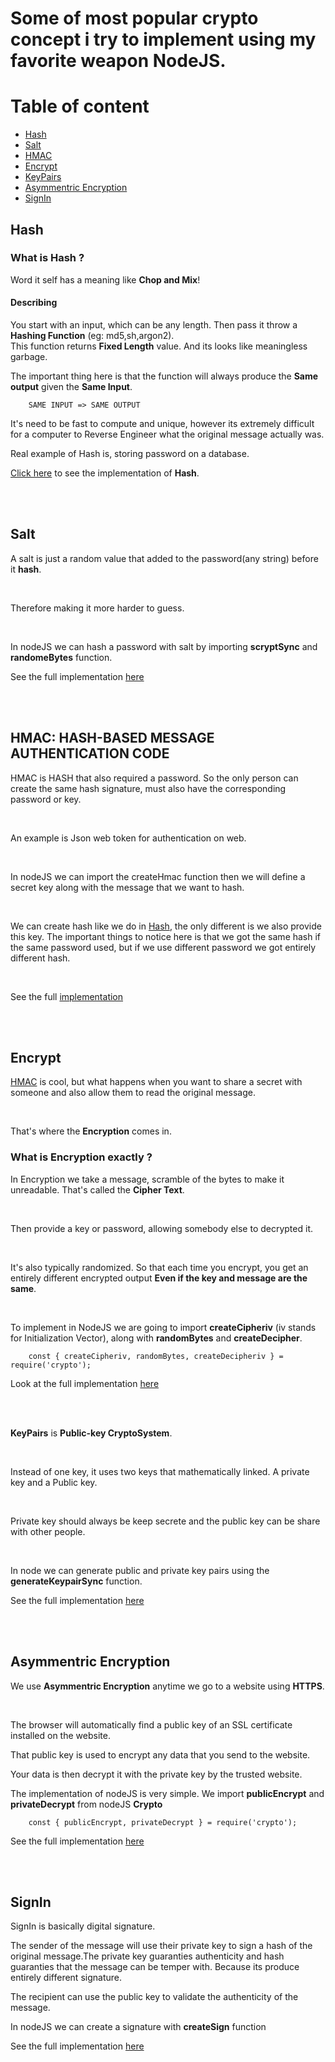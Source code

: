 # Some of most popular crypto concept i try to implement using my favorite weapon NodeJS.

# Table of content

- [Hash](#hash)
- [Salt](#salt)
- [HMAC](#hmac)
- [Encrypt](#encrypt)
- [KeyPairs](#keypairs)
- [Asymmentric Encryption](#asymmentric)
- [SignIn](#signin)

<section id='hash'/>

## Hash

### What is Hash ?

Word it self has a meaning like **Chop and Mix**!

#### Describing

You start with an input, which can be any length. Then pass it throw a **Hashing Function** (eg: md5,sh,argon2). <br> This function returns **Fixed Length** value. And its looks like meaningless garbage.
<br>

The important thing here is that the function will always produce the **Same output** given the **Same Input**.

        SAME INPUT => SAME OUTPUT

It's need to be fast to compute and unique, however its extremely difficult for a computer to Reverse Engineer what the original message actually was.

Real example of Hash is, storing password on a database.

[Click here](https://github.com/SohanR/Crypto-with-nodejs/blob/master/01.hash.js) to see the implementation of **Hash**.

<br>
<br>

<section id='salt' />

## Salt

A salt is just a random value that added to the password(any string) before it **hash**.

<br>

Therefore making it more harder to guess.

<br>

In nodeJS we can hash a password with salt by importing **scryptSync** and **randomeBytes** function.

See the full implementation [here](https://github.com/SohanR/Crypto-with-nodejs/blob/master/02.salt.js)

<br>
<br>

<section id='hmac' />

## HMAC: HASH-BASED MESSAGE AUTHENTICATION CODE

HMAC is HASH that also required a password. So the only person can create the same hash signature, must also have the corresponding password or key.

<br>

An example is Json web token for authentication on web.

<br>

In nodeJS we can import the createHmac function then we will define a secret key along with the message that we want to hash.

<br>

We can create hash like we do in [Hash](https://github.com/SohanR/Crypto-with-nodejs/blob/master/01.hash.js), the only different is we also provide this key.
The important things to notice here is that we got the same hash if the same password used, but if we use different password we got entirely different hash.

<br>

See the full [implementation](https://github.com/SohanR/Crypto-with-nodejs/blob/master/03.hmac.js)

<br>
<br>

<section id="encrypt" />

## Encrypt

[HMAC](#hmac) is cool, but what happens when you want to share a secret with someone and also allow them to read the original message.

<br>

That's where the **Encryption** comes in.

### What is Encryption exactly ?

In Encryption we take a message, scramble of the bytes to make it unreadable. That's called the **Cipher Text**.

<br>

Then provide a key or password, allowing somebody else to decrypted it.

<br>

It's also typically randomized. So that each time you encrypt, you get an entirely different encrypted output **Even if the key and message are the same**.

<br>

To implement in NodeJS we are going to import **createCipheriv** (iv stands for Initialization Vector), along with **randomBytes** and **createDecipher**.

        const { createCipheriv, randomBytes, createDecipheriv } = require('crypto');

Look at the full implementation [here](https://github.com/SohanR/Crypto-with-nodejs/blob/master/04.encrypt.js)

<br>
<br>

<section id='keypairs' />

**KeyPairs** is **Public-key CryptoSystem**.

<br>

Instead of one key, it uses two keys that mathematically linked. A private key and a Public key.

<br>

Private key should always be keep secrete and the public key can be share with other people.

<br>

In node we can generate public and private key pairs using the **generateKeypairSync** function.

See the full implementation [here](https://github.com/SohanR/Crypto-with-nodejs/blob/master/05.keyPairs.js)

<br>
<br>

<section id='asymmentric' />

## Asymmentric Encryption

We use **Asymmentric Encryption** anytime we go to a website using **HTTPS**.

<br>

The browser will automatically find a public key of an SSL certificate installed on the website.

That public key is used to encrypt any data that you send to the website.

Your data is then decrypt it with the private key by the trusted website.

The implementation of nodeJS is very simple. We import **publicEncrypt** and **privateDecrypt** from nodeJS **Crypto**

        const { publicEncrypt, privateDecrypt } = require('crypto');

See the full implementation [here](https://github.com/SohanR/Crypto-with-nodejs/blob/master/06.asymmentric.js)

<br>
<br>

<section id='signin' />

## SignIn

SignIn is basically digital signature.

The sender of the message will use their private key to sign a hash of the original message.The private key guaranties authenticity and hash guaranties that the message can be temper with. Because its produce entirely different signature.

The recipient can use the public key to validate the authenticity of the message.

In nodeJS we can create a signature with **createSign** function

See the full implementation [here](https://github.com/SohanR/Crypto-with-nodejs/blob/master/07.sign.js)
